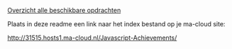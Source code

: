 [Overzicht alle beschikbare opdrachten](https://trello.com/b/xo5TJzFr/javascript-achievements)

Plaats in deze readme een link naar het index bestand op je ma-cloud site:

http://31515.hosts1.ma-cloud.nl/Javascript-Achievements/
